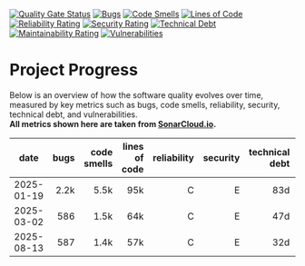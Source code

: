 [![Quality Gate Status](https://sonarcloud.io/api/project_badges/measure?project=ringostarr80_phpPgAdmin&metric=alert_status)](https://sonarcloud.io/summary/new_code?id=ringostarr80_phpPgAdmin)
[![Bugs](https://sonarcloud.io/api/project_badges/measure?project=ringostarr80_phpPgAdmin&metric=bugs)](https://sonarcloud.io/summary/new_code?id=ringostarr80_phpPgAdmin)
[![Code Smells](https://sonarcloud.io/api/project_badges/measure?project=ringostarr80_phpPgAdmin&metric=code_smells)](https://sonarcloud.io/summary/new_code?id=ringostarr80_phpPgAdmin)
[![Lines of Code](https://sonarcloud.io/api/project_badges/measure?project=ringostarr80_phpPgAdmin&metric=ncloc)](https://sonarcloud.io/summary/new_code?id=ringostarr80_phpPgAdmin)
[![Reliability Rating](https://sonarcloud.io/api/project_badges/measure?project=ringostarr80_phpPgAdmin&metric=reliability_rating)](https://sonarcloud.io/summary/new_code?id=ringostarr80_phpPgAdmin)
[![Security Rating](https://sonarcloud.io/api/project_badges/measure?project=ringostarr80_phpPgAdmin&metric=security_rating)](https://sonarcloud.io/summary/new_code?id=ringostarr80_phpPgAdmin)
[![Technical Debt](https://sonarcloud.io/api/project_badges/measure?project=ringostarr80_phpPgAdmin&metric=sqale_index)](https://sonarcloud.io/summary/new_code?id=ringostarr80_phpPgAdmin)
[![Maintainability Rating](https://sonarcloud.io/api/project_badges/measure?project=ringostarr80_phpPgAdmin&metric=sqale_rating)](https://sonarcloud.io/summary/new_code?id=ringostarr80_phpPgAdmin)
[![Vulnerabilities](https://sonarcloud.io/api/project_badges/measure?project=ringostarr80_phpPgAdmin&metric=vulnerabilities)](https://sonarcloud.io/summary/new_code?id=ringostarr80_phpPgAdmin)

# Project Progress

Below is an overview of how the software quality evolves over time, measured by key metrics such as bugs, code smells, reliability, security, technical debt, and vulnerabilities.  
**All metrics shown here are taken from [SonarCloud.io](https://sonarcloud.io/project/overview?id=ringostarr80_phpPgAdmin).**

| date         | bugs | code smells | lines of code | reliability | security | technical debt | maintainability | vulnerabilities |
|--------------|-----:|------------:|--------------:|------------:|---------:|---------------:|----------------:|----------------:|
| 2025-01-19   | 2.2k |     5.5k    |      95k      |      C      |    E     |     83d        |        A        |        82       |
| 2025-03-02   |  586 |     1.5k    |      64k      |      C      |    E     |     47d        |        A        |        77       |
| 2025-08-13   |  587 |     1.4k    |      57k      |      C      |    E     |     32d        |        A        |        76       |
